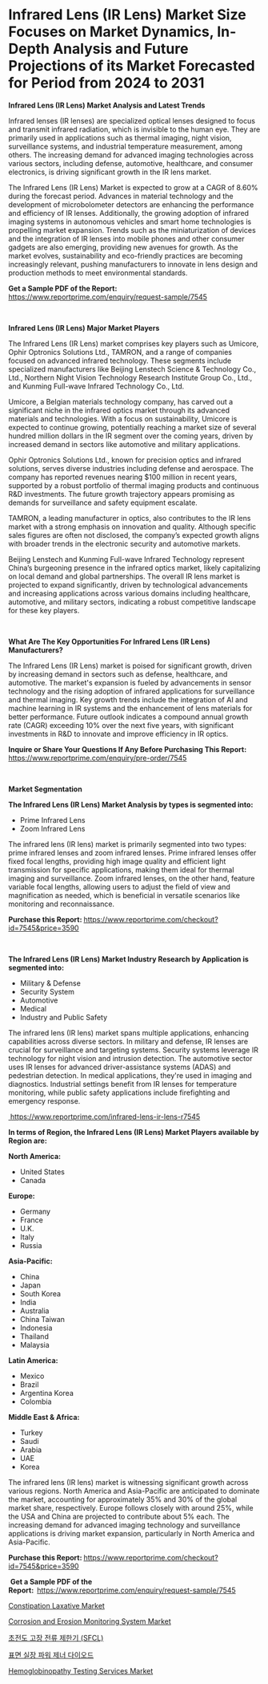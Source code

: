 <p><h1>Infrared Lens (IR Lens) Market Size Focuses on Market Dynamics, In-Depth Analysis and Future Projections of its Market Forecasted for Period from 2024 to 2031</h1></p><p><strong>Infrared Lens (IR Lens) Market Analysis and Latest Trends</strong></p>
<p><p>Infrared lenses (IR lenses) are specialized optical lenses designed to focus and transmit infrared radiation, which is invisible to the human eye. They are primarily used in applications such as thermal imaging, night vision, surveillance systems, and industrial temperature measurement, among others. The increasing demand for advanced imaging technologies across various sectors, including defense, automotive, healthcare, and consumer electronics, is driving significant growth in the IR lens market.</p><p>The Infrared Lens (IR Lens) Market is expected to grow at a CAGR of 8.60% during the forecast period. Advances in material technology and the development of microbolometer detectors are enhancing the performance and efficiency of IR lenses. Additionally, the growing adoption of infrared imaging systems in autonomous vehicles and smart home technologies is propelling market expansion. Trends such as the miniaturization of devices and the integration of IR lenses into mobile phones and other consumer gadgets are also emerging, providing new avenues for growth. As the market evolves, sustainability and eco-friendly practices are becoming increasingly relevant, pushing manufacturers to innovate in lens design and production methods to meet environmental standards.</p></p>
<p><strong>Get a Sample PDF of the Report:&nbsp;</strong> <a href="https://www.reportprime.com/enquiry/request-sample/7545">https://www.reportprime.com/enquiry/request-sample/7545</a></p>
<p>&nbsp;</p>
<p><strong>Infrared Lens (IR Lens) Major Market Players</strong></p>
<p><p>The Infrared Lens (IR Lens) market comprises key players such as Umicore, Ophir Optronics Solutions Ltd., TAMRON, and a range of companies focused on advanced infrared technology. These segments include specialized manufacturers like Beijing Lenstech Science & Technology Co., Ltd., Northern Night Vision Technology Research Institute Group Co., Ltd., and Kunming Full-wave Infrared Technology Co., Ltd.</p><p>Umicore, a Belgian materials technology company, has carved out a significant niche in the infrared optics market through its advanced materials and technologies. With a focus on sustainability, Umicore is expected to continue growing, potentially reaching a market size of several hundred million dollars in the IR segment over the coming years, driven by increased demand in sectors like automotive and military applications.</p><p>Ophir Optronics Solutions Ltd., known for precision optics and infrared solutions, serves diverse industries including defense and aerospace. The company has reported revenues nearing $100 million in recent years, supported by a robust portfolio of thermal imaging products and continuous R&D investments. The future growth trajectory appears promising as demands for surveillance and safety equipment escalate.</p><p>TAMRON, a leading manufacturer in optics, also contributes to the IR lens market with a strong emphasis on innovation and quality. Although specific sales figures are often not disclosed, the company’s expected growth aligns with broader trends in the electronic security and automotive markets.</p><p>Beijing Lenstech and Kunming Full-wave Infrared Technology represent China’s burgeoning presence in the infrared optics market, likely capitalizing on local demand and global partnerships. The overall IR lens market is projected to expand significantly, driven by technological advancements and increasing applications across various domains including healthcare, automotive, and military sectors, indicating a robust competitive landscape for these key players.</p></p>
<p>&nbsp;</p>
<p><strong>What Are The Key Opportunities For Infrared Lens (IR Lens) Manufacturers?</strong></p>
<p><p>The Infrared Lens (IR Lens) market is poised for significant growth, driven by increasing demand in sectors such as defense, healthcare, and automotive. The market's expansion is fueled by advancements in sensor technology and the rising adoption of infrared applications for surveillance and thermal imaging. Key growth trends include the integration of AI and machine learning in IR systems and the enhancement of lens materials for better performance. Future outlook indicates a compound annual growth rate (CAGR) exceeding 10% over the next five years, with significant investments in R&D to innovate and improve efficiency in IR optics.</p></p>
<p><strong>Inquire or Share Your Questions If Any Before Purchasing This Report:</strong> <a href="https://www.reportprime.com/enquiry/pre-order/7545">https://www.reportprime.com/enquiry/pre-order/7545</a></p>
<p>&nbsp;</p>
<p><strong>Market Segmentation</strong></p>
<p><strong>The Infrared Lens (IR Lens) Market Analysis by types is segmented into:</strong></p>
<p><ul><li>Prime Infrared Lens</li><li>Zoom Infrared Lens</li></ul></p>
<p><p>The infrared lens (IR lens) market is primarily segmented into two types: prime infrared lenses and zoom infrared lenses. Prime infrared lenses offer fixed focal lengths, providing high image quality and efficient light transmission for specific applications, making them ideal for thermal imaging and surveillance. Zoom infrared lenses, on the other hand, feature variable focal lengths, allowing users to adjust the field of view and magnification as needed, which is beneficial in versatile scenarios like monitoring and reconnaissance.</p></p>
<p><strong>Purchase this Report:&nbsp;</strong><a href="https://www.reportprime.com/checkout?id=7545&price=3590">https://www.reportprime.com/checkout?id=7545&price=3590</a></p>
<p>&nbsp;</p>
<p><strong>The Infrared Lens (IR Lens) Market Industry Research by Application is segmented into:</strong></p>
<p><ul><li>Military & Defense</li><li>Security System</li><li>Automotive</li><li>Medical</li><li>Industry and Public Safety</li></ul></p>
<p><p>The infrared lens (IR lens) market spans multiple applications, enhancing capabilities across diverse sectors. In military and defense, IR lenses are crucial for surveillance and targeting systems. Security systems leverage IR technology for night vision and intrusion detection. The automotive sector uses IR lenses for advanced driver-assistance systems (ADAS) and pedestrian detection. In medical applications, they're used in imaging and diagnostics. Industrial settings benefit from IR lenses for temperature monitoring, while public safety applications include firefighting and emergency response.</p></p>
<p><a href="https://www.reportprime.com/infrared-lens-ir-lens-r7545">&nbsp;https://www.reportprime.com/infrared-lens-ir-lens-r7545</a></p>
<p><strong>In terms of Region, the Infrared Lens (IR Lens) Market Players available by Region are:</strong></p>
<p>
    <p> <strong> North America: </strong>
        <ul>
            <li>United States</li>
            <li>Canada</li>
        </ul>
        </p> 
    <p> <strong> Europe: </strong>
        <ul>
            <li>Germany</li>
            <li>France</li>
            <li>U.K.</li>
            <li>Italy</li>
            <li>Russia</li>
        </ul>
        </p> 
    <p> <strong> Asia-Pacific: </strong>
        <ul>
            <li>China</li>
            <li>Japan</li>
            <li>South Korea</li>
            <li>India</li>
            <li>Australia</li>
            <li>China Taiwan</li>
            <li>Indonesia</li>
            <li>Thailand</li>
            <li>Malaysia</li>
        </ul>
        </p> 
    <p> <strong> Latin America: </strong>
        <ul>
            <li>Mexico</li>
            <li>Brazil</li>
            <li>Argentina Korea</li>
            <li>Colombia</li>
        </ul>
        </p> 
    <p> <strong> Middle East & Africa: </strong>
        <ul>
            <li>Turkey</li>
            <li>Saudi</li>
            <li>Arabia</li>
            <li>UAE</li>
            <li>Korea</li>
        </ul>
    </p>
    </p>
<p><p>The infrared lens (IR lens) market is witnessing significant growth across various regions. North America and Asia-Pacific are anticipated to dominate the market, accounting for approximately 35% and 30% of the global market share, respectively. Europe follows closely with around 25%, while the USA and China are projected to contribute about 5% each. The increasing demand for advanced imaging technology and surveillance applications is driving market expansion, particularly in North America and Asia-Pacific.</p></p>
<p><strong>Purchase this Report: </strong><a href="https://www.reportprime.com/checkout?id=7545&price=3590">https://www.reportprime.com/checkout?id=7545&price=3590</a></p>
<p>&nbsp;<strong>Get a Sample PDF of the Report:&nbsp;&nbsp;</strong><a href="https://www.reportprime.com/enquiry/request-sample/7545">https://www.reportprime.com/enquiry/request-sample/7545</a></p>
<p><strong></strong></p>
<p><p><a href="https://www.linkedin.com/pulse/constipation-laxative-market-size-share-trends-analysis-report-rqgme?trackingId=gehjt%2FBeQDKUMqlfSUmhfg%3D%3D">Constipation Laxative Market</a></p><p><a href="https://issuu.com/reportprime-2/docs/corrosion-and-erosion-monitoring-sy_1ced8c23706a18">Corrosion and Erosion Monitoring System Market</a></p><p><a href="https://medium.com/@wpzbonrg51/superconducting-fault-current-limiters-sfcl-market-%EC%9D%98-%EA%B8%80%EB%A1%9C%EB%B2%8C-%EC%8B%9C%EC%9E%A5-%EA%B0%9C%EC%9A%94%EB%8A%94-%EC%A0%84-%EC%84%B8%EA%B3%84-%EB%B0%8F-%EC%A3%BC%EC%9A%94-%EC%8B%9C%EC%9E%A5%EC%9D%98-%EC%82%B0%EC%97%85%EC%97%90-%EC%98%81%ED%96%A5%EC%9D%84-%EB%AF%B8%EC%B9%98%EB%8A%94-%EC%A3%BC%EC%9A%94-6c3457f08da6?postPublishedType=initial">초전도 고장 전류 제한기 (SFCL)</a></p><p><a href="https://medium.com/@wpzbonrg51/%EC%84%B8%EA%B3%84-surface-mount-power-zener-diode-market-%EC%9D%80-2024%EC%97%90%EC%84%9C-2031%EB%A1%9C-%EC%97%B0%ED%8F%89%EA%B7%A0-%EC%A6%9D%EA%B0%80%EC%9C%A8%EC%9D%84-%EB%B3%B4%EC%9D%BC-%EA%B2%83%EC%9C%BC%EB%A1%9C-%EC%98%88%EC%83%81%EB%90%A9%EB%8B%88%EB%8B%A4-bda507ce6b17">표면 실장 파워 제너 다이오드</a></p><p><a href="https://medium.com/@eltaroberts39/global-hemoglobinopathy-testing-services-market-status-2024-2031-and-forecast-by-region-product-6ddc1313c267">Hemoglobinopathy Testing Services Market</a></p></p>